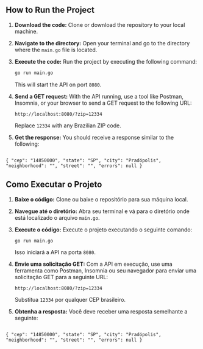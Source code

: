 ## How to Run the Project

1. **Download the code:** Clone or download the repository to your local machine.

2. **Navigate to the directory:** Open your terminal and go to the directory where the `main.go` file is located.

3. **Execute the code:** Run the project by executing the following command:
    ```bash
    go run main.go
    ```
   This will start the API on port `8080`.

4. **Send a GET request:** With the API running, use a tool like Postman, Insomnia, or your browser to send a GET request to the following URL:
    ```
    http://localhost:8080/?zip=12334
    ```
   Replace `12334` with any Brazilian ZIP code.

5. **Get the response:** You should receive a response similar to the following:
    ```
`{
	"cep": "14850000",
	"state": "SP",
	"city": "Pradópolis",
	"neighborhood": "",
	"street": "",
	"errors": null
}`

## Como Executar o Projeto

1. **Baixe o código:** Clone ou baixe o repositório para sua máquina local.

2. **Navegue até o diretório:** Abra seu terminal e vá para o diretório onde está localizado o arquivo `main.go`.

3. **Execute o código:** Execute o projeto executando o seguinte comando:
    ```bash
    go run main.go
    ```
   Isso iniciará a API na porta `8080`.

4. **Envie uma solicitação GET:** Com a API em execução, use uma ferramenta como Postman, Insomnia ou seu navegador para enviar uma solicitação GET para a seguinte URL:
    ```
    http://localhost:8080/?zip=12334
    ```
   Substitua `12334` por qualquer CEP brasileiro.

5. **Obtenha a resposta:** Você deve receber uma resposta semelhante a seguinte:
    ```
`{
	"cep": "14850000",
	"state": "SP",
	"city": "Pradópolis",
	"neighborhood": "",
	"street": "",
	"errors": null
 }`
